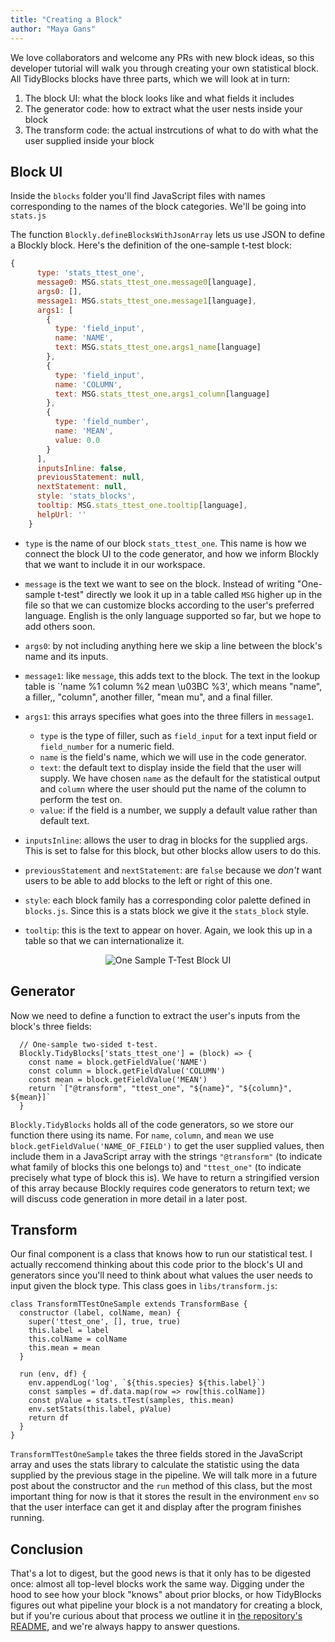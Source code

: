 ```yaml
---
title: "Creating a Block"
author: "Maya Gans"
---
```


We love collaborators and welcome any PRs with new block ideas,
so this developer tutorial will walk you through creating your own statistical block.
All TidyBlocks blocks have three parts, which we will look at in turn:

1. The block UI: what the block looks like and what fields it includes
2. The generator code: how to extract what the user nests inside your block
3. The transform code: the actual instrcutions of what to do with what the user supplied inside your block

## Block UI

Inside the `blocks` folder you'll find JavaScript files with names corresponding to the names of the block categories.
We'll be going into `stats.js`

The function `Blockly.defineBlocksWithJsonArray` lets us use JSON to define a Blockly block.
Here's the definition of the one-sample t-test block:

```js
{
      type: 'stats_ttest_one',
      message0: MSG.stats_ttest_one.message0[language],
      args0: [],
      message1: MSG.stats_ttest_one.message1[language],
      args1: [
        {
          type: 'field_input',
          name: 'NAME',
          text: MSG.stats_ttest_one.args1_name[language]
        },
        {
          type: 'field_input',
          name: 'COLUMN',
          text: MSG.stats_ttest_one.args1_column[language]
        },
        {
          type: 'field_number',
          name: 'MEAN',
          value: 0.0
        }
      ],
      inputsInline: false,
      previousStatement: null,
      nextStatement: null,
      style: 'stats_blocks',
      tooltip: MSG.stats_ttest_one.tooltip[language],
      helpUrl: ''
    }
```

-   `type` is the name of our block `stats_ttest_one`.
    This name is how we connect the block UI to the code generator,
    and how we inform Blockly that we want to include it in our workspace.

-   `message` is the text we want to see on the block.
    Instead of writing "One-sample t-test" directly we look it up in a table called `MSG` higher up in the file
    so that we can customize blocks according to the user's preferred language.
    English is the only language supported so far, but we hope to add others soon.

-   `args0`: by not including anything here we skip a line between the block's name and its inputs.

-   `message1`: like `message`, this adds text to the block.
    The text in the lookup table is `'name %1 column %2 mean \u03BC %3',
    which means "name", a filler,, "column", another filler, "mean mu", and a final filler.

-   `args1`: this arrays specifies what goes into the three fillers in `message1`.
    -   `type` is the type of filler, such as `field_input` for a text input field or `field_number` for a numeric field.
    -   `name` is the field's name, which we will use in the code generator.
    -   `text`: the default text to display inside the field that the user will supply.
        We have chosen `name` as the default for the statistical output
        and `column` where the user should put the name of the column to perform the test on.
    -   `value`: if the field is a number, we supply a default value rather than default text.

-   `inputsInline`: allows the user to drag in blocks for the supplied args.
    This is set to false for this block, but other blocks allow users to do this.

-   `previousStatement` and `nextStatement`: are `false` because
    we *don't* want users to be able to add blocks to the left or right of this one.

-   `style`: each block family has a corresponding color palette defined in `blocks.js`.
    Since this is a stats block we give it the `stats_block` style.

-   `tooltip`: this is the text to appear on hover.
    Again, we look this up in a table so that we can internationalize it.

<div align="center">
  <img src="{{'/en/stats/ttest_one.svg' | relative_url}}" alt="One Sample T-Test Block UI"/>
</div>

## Generator 

Now we need to define a function to extract the user's inputs from the block's three fields:

```
  // One-sample two-sided t-test.
  Blockly.TidyBlocks['stats_ttest_one'] = (block) => {
    const name = block.getFieldValue('NAME')
    const column = block.getFieldValue('COLUMN')
    const mean = block.getFieldValue('MEAN')
    return `["@transform", "ttest_one", "${name}", "${column}", ${mean}]`
  }
```

`Blockly.TidyBlocks` holds all of the code generators, so we store our function there using its name.
For `name`, `column`, and `mean` we use `block.getFieldValue('NAME_OF_FIELD')` to get the user supplied values,
then include them in a JavaScript array with the strings `"@transform"`
(to indicate what family of blocks this one belongs to)
and `"ttest_one"` (to indicate precisely what type of block this is).
We have to return a stringified version of this array because Blockly requires code generators to return text;
we will discuss code generation in more detail in a later post.

## Transform

Our final component is a class that knows how to run our statistical test.
I actually reccomend thinking about this code prior to the  block's UI and generators
since you'll need to think about what values the user needs to input given the block type.
This class goes in `libs/transform.js`:

```
class TransformTTestOneSample extends TransformBase {
  constructor (label, colName, mean) {
    super('ttest_one', [], true, true)
    this.label = label
    this.colName = colName
    this.mean = mean
  }

  run (env, df) {
    env.appendLog('log', `${this.species} ${this.label}`)
    const samples = df.data.map(row => row[this.colName])
    const pValue = stats.tTest(samples, this.mean)
    env.setStats(this.label, pValue)
    return df
  }
}
```

`TransformTTestOneSample` takes the three fields stored in the JavaScript array
and uses the stats library to calculate the statistic using the data supplied by the previous stage in the pipeline.
We will talk more in a future post about the constructor and the `run` method of this class,
but the most important thing for now is that it stores the result in the environment `env`
so that the user interface can get it and display after the program finishes running.

## Conclusion

That's a lot to digest, but the good news is that it only has to be digested once:
almost all top-level blocks work the same way.
Digging under the hood to see how your block "knows" about prior blocks,
or how TidyBlocks figures out what pipeline your block is a not mandatory for creating a block, 
but if you're curious about that process we outline it in [the repository's README](https://github.com/tidyblocks/tidyblocks),
and we're always happy to answer questions.
